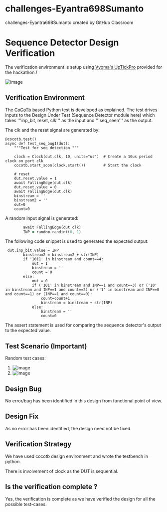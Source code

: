 # challenges-Eyantra698Sumanto
challenges-Eyantra698Sumanto created by GitHub Classroom
# Sequence Detector Design Verification

The verification environment is setup using [Vyoma's UpTickPro](https://vyomasystems.com) provided for the hackathon.!

![image](https://user-images.githubusercontent.com/58599984/180622080-aa88e484-e9e6-43e1-b23b-8fecc002be15.png)


## Verification Environment

The [CoCoTb](https://www.cocotb.org/) based Python test is developed as explained. The test drives inputs to the Design Under Test (Sequence Detector module here) which takes   '''inp_bit, reset, clk''' as the input and '''seq_seen''' as the output.

The clk and the reset signal are generated by:
```
@cocotb.test()
async def test_seq_bug1(dut):
    """Test for seq detection """

    clock = Clock(dut.clk, 10, units="us")  # Create a 10us period clock on port clk
    cocotb.start_soon(clock.start())        # Start the clock

    # reset
    dut.reset.value = 1
    await FallingEdge(dut.clk)  
    dut.reset.value = 0
    await FallingEdge(dut.clk)
    binstream = ''
    binstream2 = ''
    out=0
    count=0
```

A random input signal is generated:
```  for i in range(31):
        await FallingEdge(dut.clk)
        INP = random.randint(0, 1)
```
The following code snippet is used to generated the expected output:
```
 dut.inp_bit.value = INP
        binstream2 = binstream2 + str(INP)
        if '1011' in binstream and count==4:
            out = 1
            binstream = ''
            count = 0
        else:
            out = 0
            if ('101' in binstream and INP==1 and count==3) or ('10' in binstream and INP==1 and count==2) or ('1' in binstream and INP==0 and count==1) or (INP==1 and count==0):
                count=count+1
                binstream = binstream + str(INP)
            else:
                binstream = ''
                count=0
```
The assert statement is used for comparing the sequence detector's output to the expected value.


## Test Scenario **(Important)**
Random test cases:
1. ![image](https://user-images.githubusercontent.com/58599984/180595135-ef287e54-d35f-48de-87e6-3fdd40f1a253.png)
2. ![image](https://user-images.githubusercontent.com/58599984/180595151-d738709d-4e5b-409e-95bf-176637eb9d34.png)




## Design Bug

No error/bug has been identified in this design from functional point of view.

## Design Fix

As no error has been identified, the design need not be fixed.


## Verification Strategy
We have used cocotb design environment and wrote the testbench in python.

There is involvement of clock as the DUT is sequential.
## Is the verification complete ?
Yes, the verification is complete as we have verified the design for all the possible test-cases.
